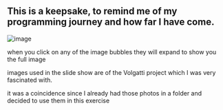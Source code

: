 ## This is a keepsake, to remind me of my programming journey and how far I have come.

![image](https://github.com/LoganDuran/expandingPhotosJS/assets/106428943/0cdc16f4-9fe6-4ef6-8197-1268769da633)

when you click on any of the image bubbles they will expand to show you the full image


images used in the slide show are of the Volgatti project which I was very fascinated with.

it was a coincidence since I already had those photos in a folder and decided to use them in this exercise
